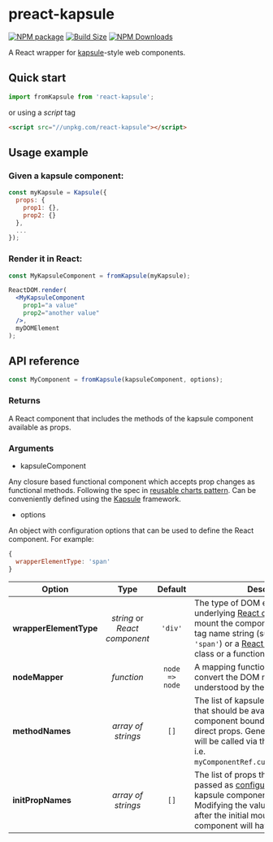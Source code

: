 preact-kapsule
=============

[![NPM package][npm-img]][npm-url]
[![Build Size][build-size-img]][build-size-url]
[![NPM Downloads][npm-downloads-img]][npm-downloads-url]

A React wrapper for [kapsule](https://github.com/vasturiano/kapsule)-style web components.

## Quick start

```js
import fromKapsule from 'react-kapsule';
```
or using a *script* tag
```html
<script src="//unpkg.com/react-kapsule"></script>
```

## Usage example

### Given a kapsule component:
```js
const myKapsule = Kapsule({ 
  props: {
    prop1: {},
    prop2: {}
  },
  ...
});
```

### Render it in React:
```jsx
const MyKapsuleComponent = fromKapsule(myKapsule);

ReactDOM.render(
  <MyKapsuleComponent
    prop1="a value"
    prop2="another value"
  />,
  myDOMElement
);
```

## API reference

```js
const MyComponent = fromKapsule(kapsuleComponent, options);
```

### Returns

A React component that includes the methods of the kapsule component available as props.

### Arguments

* kapsuleComponent

Any closure based functional component which accepts prop changes as functional methods. Following the spec in [reusable charts pattern](https://bost.ocks.org/mike/chart/). Can be conveniently defined using the [Kapsule](https://github.com/vasturiano/kapsule) framework. 

* options

 An object with configuration options that can be used to define the React component. For example:
 ```js
 {
   wrapperElementType: 'span'
 }
 ```
 
| Option | Type | Default | Description |
| --- | :--: | :--: | --- |
| <b>wrapperElementType</b> | <i>string</i> or <i>React component</i>| `'div'` | The type of DOM element used by the underlying [React createElement](https://reactjs.org/docs/react-api.html#createelement) to mount the component. Can be either a tag name string (such as `'div'` or `'span'`) or a [React component](https://reactjs.org/docs/components-and-props.html) type (a class or a function). |
| <b>nodeMapper</b> | <i>function</i> | `node => node` | A mapping function that allows to convert the DOM node into an object understood by the kapsule component. |
| <b>methodNames</b> | <i>array of strings</i> | `[]` | The list of kapsule [component methods](https://github.com/vasturiano/kapsule#methods--methodname-functionstate-args-----) that should be available as React component bound methods, instead of direct props. Generally these methods will be called via the component `ref`, i.e. `myComponentRef.current.myMethod(...)`. |
| <b>initPropNames</b> | <i>array of strings</i> | `[]` | The list of props that are intended to be passed as [configuration options](https://github.com/vasturiano/kapsule#generation) to the kapsule component's instantiation call. Modifying the values of these props after the initial mount of the React component will have no effect. |


[npm-img]: https://img.shields.io/npm/v/react-kapsule
[npm-url]: https://npmjs.org/package/react-kapsule
[build-size-img]: https://img.shields.io/bundlephobia/minzip/react-kapsule
[build-size-url]: https://bundlephobia.com/result?p=react-kapsule
[npm-downloads-img]: https://img.shields.io/npm/dt/react-kapsule
[npm-downloads-url]: https://www.npmtrends.com/react-kapsule

